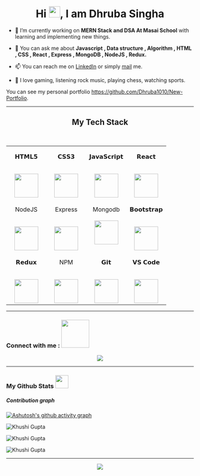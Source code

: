 

<!-- <h1 align="center"> <img src="https://achintya-portfolio.vercel.app/plane.gif" width="150" ></h1> -->
<h1 align="center"> Hi <img src="https://raw.githubusercontent.com/MartinHeinz/MartinHeinz/master/wave.gif" width="30px">, I am Dhruba Singha</h1>

- 🔭 I’m currently working on  **MERN Stack and DSA At Masai School** with learning and implementing new things.

- 💬 You can ask me about **Javascript , Data structure , Algorithm , HTML , CSS , React , Express , MongoDB , NodeJS , Redux.**

- 📫 You can reach me on <a target:_blank href="https://www.linkedin.com/in/dhruba-singha">LinkedIn</a> or simply <a href="mailto:dhrubasingha096p@gmail.com">mail</a> me.

- 💞️ I love gaming, listening rock music, playing chess, watching sports.

You can see my personal portfolio https://github.com/Dhruba1010/New-Portfolio.

<hr />






<h2 align="center" border="0">My Tech Stack</h2>
<br>
<table align="center">

<tbody>

<tr valign="top">

<td width="25%" align="center">

<span>𝗛𝗧𝗠𝗟𝟱</span><br><br>

<img height="64px" src="https://cdn.svgporn.com/logos/html-5.svg">
</td>

<td width="25%" align="center">

<span>𝗖𝗦𝗦𝟯</span><br><br>

<img height="64px" src="https://cdn.svgporn.com/logos/css-3.svg">

</td>

<td width="25%" align="center">

<span>𝗝𝗮𝘃𝗮𝗦𝗰𝗿𝗶𝗽𝘁</span><br><br>

<img height="64px" src="https://cdn.svgporn.com/logos/javascript.svg">

  
</td>

<td width="25%" align="center">

<span>𝗥𝗲𝗮𝗰𝘁</span><br><br>

<img height="64px" src="https://cdn.svgporn.com/logos/react.svg">

</td>

</tr>

<tr valign="top">

<td width="25%" align="center">

<span>NodeJS</span><br><br>

<img height="64px" src="https://cdn.svgporn.com/logos/nodejs.svg">

</td>

<td width="25%" align="center">

<span>Express</span><br><br>

<img height="64px" color="white" src="https://cdn.svgporn.com/logos/express.svg">

</td>
<td width="25%" align="center">

<span>Mongodb</span><br><br>
<img height="64px" src="https://cdn.svgporn.com/logos/mongodb.svg">

</td>

<td width="25%" align="center">

<span>𝗕𝗼𝗼𝘁𝘀𝘁𝗿𝗮𝗽</span><br><br>

<img height="64px" src="https://cdn.svgporn.com/logos/bootstrap.svg">

</td>

</tr>

<tr valign="top">

<td width="25%" align="center">

<span>𝗥𝗲𝗱𝘂𝘅</span><br><br>

<img height="64px" src="https://cdn.svgporn.com/logos/redux.svg">

</td>

<td width="25%" align="center">

<span>NPM</span><br><br>

<img height="64px" src="https://cdn.svgporn.com/logos/npm.svg">

</td>

<td width="25%" align="center">

<span>𝗚𝗶𝘁</span><br><br>

<img height="64px" src="https://cdn.svgporn.com/logos/git-icon.svg">

</td>

<td width="25%" align="center">

<span>𝗩𝗦 𝗖𝗼𝗱𝗲</span><br><br>

<img height="64px" src="https://cdn.svgporn.com/logos/visual-studio-code.svg">

</td>

</tr>

</tbody>

</table>
<hr>
<h3>Connect with me :  <img src="https://raw.githubusercontent.com/ShahriarShafin/ShahriarShafin/main/Assets/handshake.gif" width="75" /></h3>
<p align="center">
  <a href="https://www.linkedin.com/in/dhruba-singha"><img src="https://img.shields.io/badge/LinkedIn-0077B5?style=for-the-badge&logo=linkedin&logoColor=white"></a>

</p>
<hr />
<h3>  My Github Stats <img src="https://camo.githubusercontent.com/f11b92476ee793cfe97f20e0564ab552bd9bd670179d7b6772c59bb4d3218ca6/68747470733a2f2f692e70696e696d672e636f6d2f6f726967696e616c732f36352f63342f66342f36356334663435323537316265313236316539633632336637646134383861632e676966" width="35"/></h3>



<h5>Contribution graph</h5>

[![Ashutosh's github activity graph](https://activity-graph.herokuapp.com/graph?username=Dhruba1010&theme=react-dark)](https://github.com/RajP62/github-readme-activity-graph)



<p><img align="center" src="https://github-readme-stats.vercel.app/api/top-langs?username=Dhruba1010&show_icons=true&locale=en&layout=compact&theme=dark&ring=FFB19A&hide_border=true&currStreakNum=F6A085&fire=F6A085&currStreakLabel=F6A085" alt="Khushi Gupta"/></p>

<p><img align="center" src="https://github-readme-stats.vercel.app/api?username=Dhruba1010&show_icons=true&locale=en&theme=dark&ring=FFB19A&hide_border=true&currStreakNum=F6A085&fire=F6A085&currStreakLabel=F6A085" alt="Khushi Gupta" /></p>



<p><img align="center" src="https://github-readme-streak-stats.herokuapp.com/?user=Dhruba1010&theme=dark&ring=FFB19A&hide_border=true&currStreakNum=F6A085&fire=F6A085&currStreakLabel=F6A085" alt="Khushi Gupta" /></p>

<hr />

<p align="center">
  <img  src="https://raw.githubusercontent.com/Trilokia/Trilokia/379277808c61ef204768a61bbc5d25bc7798ccf1/bottom_header.svg">
  </p>
